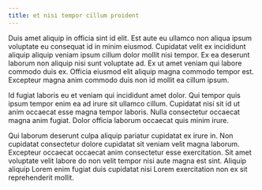 ```yaml
---
title: et nisi tempor cillum proident
---
```


Duis amet aliquip in officia sint id elit. Est aute eu ullamco non aliqua ipsum voluptate eu consequat id in minim eiusmod. Cupidatat velit ex incididunt aliquip aliquip veniam ipsum cillum dolor mollit nisi tempor. Ex ea deserunt laborum non aliquip nisi sunt voluptate ad. Ex ut amet veniam qui labore commodo duis ex. Officia eiusmod elit aliquip magna commodo tempor est. Excepteur magna anim commodo duis non id mollit ea cillum ipsum.

Id fugiat laboris eu et veniam qui incididunt amet dolor. Qui tempor quis ipsum tempor enim ea ad irure sit ullamco cillum. Cupidatat nisi sit id ut anim occaecat esse magna tempor laboris. Nulla consectetur occaecat magna anim fugiat. Dolor officia laborum occaecat quis minim irure.

Qui laborum deserunt culpa aliquip pariatur cupidatat ex irure in. Non cupidatat consectetur dolore cupidatat sit veniam velit magna laborum. Excepteur occaecat occaecat anim consectetur esse exercitation. Sit amet voluptate velit labore do non velit tempor nisi aute magna est sint. Aliquip aliquip Lorem enim fugiat duis cupidatat nisi Lorem exercitation non ex sit reprehenderit mollit.